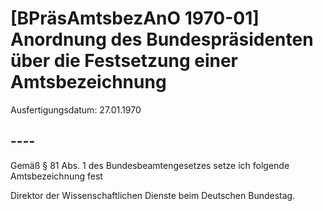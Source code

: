 # [BPräsAmtsbezAnO 1970-01] Anordnung des Bundespräsidenten über die Festsetzung einer Amtsbezeichnung

Ausfertigungsdatum: 27.01.1970

 

## ----

Gemäß § 81 Abs. 1 des Bundesbeamtengesetzes setze ich folgende Amtsbezeichnung fest

  
Direktor der Wissenschaftlichen Dienste beim Deutschen Bundestag.
